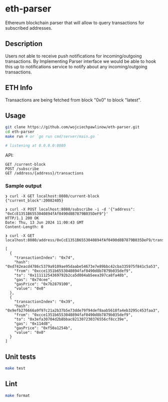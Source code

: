 # eth-parser

Ethereum blockchain parser that will allow to query transactions for subscribed addresses.

## Description 

Users not able to receive push notifications for incoming/outgoing transactions. By Implementing Parser interface we would be able to hook this up to notifications service to notify about any incoming/outgoing transactions.


## ETH Info 

Transactions are being fetched from block "0x0" to block "latest".

## Usage

```bash
git clone https://github.com/wojciechpawlinow/eth-parser.git
cd eth-parser
make run # or `go run cmd/server/main.go `

# listening at 0.0.0.0:8080
```

API:

```
GET /current-block
POST /subscribe
GET /address/{address}/transactions
```

### Sample output
```
❯ curl -X GET localhost:8080/current-block
{"current_block":20082405}

❯ curl -X POST localhost:8080/subscribe -i -d '{"address": "0xCcE1351B6553040894fAf0490d8B7879B035DeF9"}'                                                                                                                                                                                                                            
HTTP/1.1 200 OK
Date: Thu, 13 Jun 2024 11:00:43 GMT
Content-Length: 0

❯ curl -X GET localhost:8080/address/0xCcE1351B6553040894fAf0490d8B7879B035DeF9/transactions

[
  {
    "transactionIndex": "0x74",
    "hash": "0xd742eacd4786c5379a9109ae95daabe54673e7e89bbc42cba335975f841c5a53",
    "from": "0xcce1351b6553040894faf0490d8b7879b035def9",
    "to": "0x11111254369792b2ca5d084ab5eea397ca8fa48b",
    "gas": "0x74cee",
    "gasPrice": "0x7b2879100",
    "value": "0x0"
  },
  {
    "transactionIndex": "0x39",
    "hash": "0x9efb276666a9f97c21a2b37b5e73dde79f94def8aab5618fa4eb3295c453faa3",
    "from": "0xcce1351b6553040894faf0490d8b7879b035def9",
    "to": "0x3efa30704d2b8bbac821307230376556cf8cc39e",
    "gas": "0x114d8",
    "gasPrice": "0xf50a1254b",
    "value": "0x0"
  }
]
```

## Unit tests

```bash
make test
```

## Lint

```bash
make format